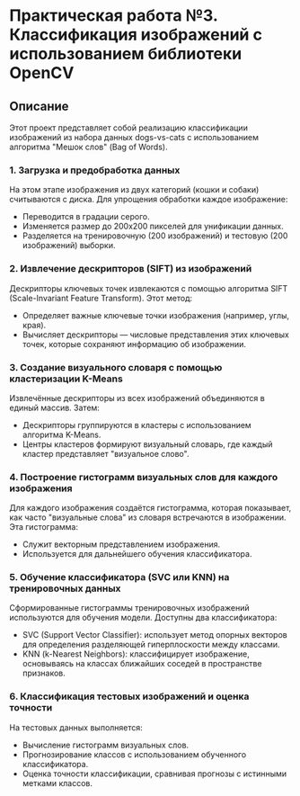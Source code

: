 # Практическая работа №3. Классификация изображений с использованием библиотеки OpenCV

## Описание
Этот проект представляет собой реализацию классификации изображений из набора данных dogs-vs-cats с использованием алгоритма "Мешок слов" (Bag of Words). 

### 1. Загрузка и предобработка данных
На этом этапе изображения из двух категорий (кошки и собаки) считываются с диска. Для упрощения обработки каждое изображение:
- Переводится в градации серого.
- Изменяется размер до 200x200 пикселей для унификации данных.
- Разделяется на тренировочную (200 изображений) и тестовую (200 изображений) выборки.

### 2. Извлечение дескрипторов (SIFT) из изображений
Дескрипторы ключевых точек извлекаются с помощью алгоритма SIFT (Scale-Invariant Feature Transform). Этот метод:
- Определяет важные ключевые точки изображения (например, углы, края).
- Вычисляет дескрипторы — числовые представления этих ключевых точек, которые сохраняют информацию об изображении.

### 3. Создание визуального словаря с помощью кластеризации K-Means
Извлечённые дескрипторы из всех изображений объединяются в единый массив. Затем:
- Дескрипторы группируются в кластеры с использованием алгоритма K-Means.
- Центры кластеров формируют визуальный словарь, где каждый кластер представляет "визуальное слово".

### 4. Построение гистограмм визуальных слов для каждого изображения
Для каждого изображения создаётся гистограмма, которая показывает, как часто "визуальные слова" из словаря встречаются в изображении. Эта гистограмма:
- Служит векторным представлением изображения.
- Используется для дальнейшего обучения классификатора.

### 5. Обучение классификатора (SVC или KNN) на тренировочных данных
Сформированные гистограммы тренировочных изображений используются для обучения модели. Доступны два классификатора:
- SVC (Support Vector Classifier): использует метод опорных векторов для определения разделяющей гиперплоскости между классами.
- KNN (k-Nearest Neighbors): классифицирует изображение, основываясь на классах ближайших соседей в пространстве признаков.

### 6. Классификация тестовых изображений и оценка точности
На тестовых данных выполняется:
- Вычисление гистограмм визуальных слов.
- Прогнозирование классов с использованием обученного классификатора.
- Оценка точности классификации, сравнивая прогнозы с истинными метками классов.
